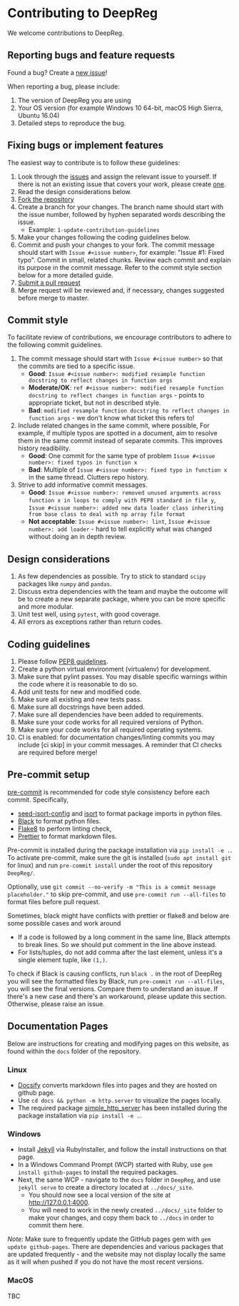 # Contributing to DeepReg

We welcome contributions to DeepReg.

## Reporting bugs and feature requests

Found a bug? Create a [new issue](https://github.com/DeepRegNet/DeepReg/issues/new)!

When reporting a bug, please include:

1. The version of DeepReg you are using
2. Your OS version (for example Windows 10 64-bit, macOS High Sierra, Ubuntu 16.04)
3. Detailed steps to reproduce the bug.

## Fixing bugs or implement features

The easiest way to contribute is to follow these guidelines:

1. Look through the [issues](https://github.com/DeepRegNet/DeepReg/issues) and assign
   the relevant issue to yourself. If there is not an existing issue that covers your
   work, please create [one](https://github.com/DeepRegNet/DeepReg/issues/new).
2. Read the design considerations below.
3. [Fork the repository](https://github.com/DeepRegNet/DeepReg/forks/new)
4. Create a branch for your changes. The branch name should start with the issue number,
   followed by hyphen separated words describing the issue.
   - Example: `1-update-contribution-guidelines`
5. Make your changes following the coding guidelines below.
6. Commit and push your changes to your fork. The commit message should start with
   `Issue #<issue number>`, for example: "Issue #1: Fixed typo". Commit in small,
   related chunks. Review each commit and explain its purpose in the commit message.
   Refer to the commit style section below for a more detailed guide.
7. [Submit a pull request](https://github.com/DeepRegNet/DeepReg/merge-requests/new)
8. Merge request will be reviewed and, if necessary, changes suggested before merge to
   master.

## Commit style

To facilitate review of contributions, we encourage contributors to adhere to the
following commit guidelines.

1. The commit message should start with `Issue #<issue number>` so that the commits are
   tied to a specific issue.
   - **Good**:
     `Issue #<issue number>: modified resample function docstring to reflect changes in function args`
   - **Moderate/OK**:
     `ref #<issue number>: modified resample function docstring to reflect changes in function args` -
     points to appropriate ticket, but not in described style.
   - **Bad**:
     `modified resample function docstring to reflect changes in function args` - we
     don't know what ticket this refers to!
2. Include related changes in the same commit, where possible, For example, if multiple
   typos are spotted in a document, aim to resolve them in the same commit instead of
   separate commits. This improves history readibility.
   - **Good**: One commit for the same type of problem
     `Issue #<issue number>: fixed typos in function x`
   - **Bad**: Multiple of `Issue #<issue number>: fixed typo in function x` in the same
     thread. Clutters repo history.
3. Strive to add informative commit messages.
   - **Good**:
     `Issue #<issue number>: removed unused arguments across function x in loops to comply with PEP8 standard in file y`,
     `Issue #<issue number>: added new data loader class inheriting from base class to deal with np array file format`
   - **Not acceptable**: `Issue #<issue number>: lint`,
     `Issue #<issue number>: add loader` - hard to tell explicitly what was changed
     without doing an in depth review.

## Design considerations

1. As few dependencies as possible. Try to stick to standard `scipy` packages like
   `numpy` and `pandas`.
2. Discuss extra dependencies with the team and maybe the outcome will be to create a
   new separate package, where you can be more specific and more modular.
3. Unit test well, using `pytest`, with good coverage.
4. All errors as exceptions rather than return codes.

## Coding guidelines

1. Please follow [PEP8 guidelines](https://www.python.org/dev/peps/pep-0008/).
2. Create a python virtual environment (virtualenv) for development.
3. Make sure that pylint passes. You may disable specific warnings within the code where
   it is reasonable to do so.
4. Add unit tests for new and modified code.
5. Make sure all existing and new tests pass.
6. Make sure all docstrings have been added.
7. Make sure all dependencies have been added to requirements.
8. Make sure your code works for all required versions of Python.
9. Make sure your code works for all required operating systems.
10. CI is enabled: for documentation changes/linting commits you may include [ci skip]
    in your commit messages. A reminder that CI checks are required before merge!

## Pre-commit setup

[pre-commit](https://pre-commit.com/) is recommended for code style consistency before
each commit. Specifically,

- [seed-isort-config](https://github.com/asottile/seed-isort-config) and
  [isort](https://github.com/timothycrosley/isort) to format package imports in python
  files.
- [Black](https://github.com/psf/black) to format python files.
- [Flake8](https://gitlab.com/pycqa/flake8) to perform linting check,
- [Prettier](https://prettier.io/) to format markdown files.

Pre-commit is installed during the package installation via `pip install -e .`. To
activate pre-commit, make sure the git is installed (`sudo apt install git` for linux)
and run `pre-commit install` under the root of this repository `DeepReg/`.

Optionally, use `git commit --no-verify -m "This is a commit message placeholder."` to
skip pre-commit, and use `pre-commit run --all-files` to format files before pull
request.

Sometimes, black might have conflicts with prettier or flake8 and below are some
possible cases and work around

- If a code is followed by a long comment in the same line, Black attempts to break
  lines. So we should put comment in the line above instead.
- For lists/tuples, do not add comma after the last element, unless it's a single
  element tuple, like `(1,)`.

To check if Black is causing conflicts, run `black .` in the root of DeepReg you will
see the formatted files by Black, run `pre-commit run --all-files`, you will see the
final versions. Compare them to understand an issue. If there's a new case and there's
an workaround, please update this section. Otherwise, please raise an issue.

## Documentation Pages

Below are instructions for creating and modifying pages on this website, as found within
the `docs` folder of the repository.

### Linux

- [Docsify](https://docsify.js.org/) converts markdown files into pages and they are
  hosted on github page.
- Use `cd docs && python -m http.server` to visualize the pages locally.
- The required package
  [simple_http_server](https://github.com/keijack/python-simple-http-server) has been
  installed during the package installation via `pip install -e .`.

### Windows

- Install [Jekyll](https://jekyllrb.com/docs/installation/windows/) via RubyInstaller,
  and follow the install instructions on that page.
- In a Windows Command Prompt (WCP) started with Ruby, use `gem install github-pages` to
  install the required packages.
- Next, the same WCP - navigate to the `docs` folder in `DeepReg`, and use
  `jekyll serve` to create a directory located at `../docs/_site`.
  - You should now see a local version of the site at http://127.0.0.1:4000.
  - You will need to work in the newly created `../docs/_site` folder to make your
    changes, and copy them back to `../docs` in order to commit them here.

_Note:_ Make sure to frequently update the GitHub pages gem with
`gem update github-pages`. There are dependencies and various packages that are updated
frequently - and the website may not display locally the same as it will when pushed if
you do not have the most recent versions.

### MacOS

TBC
